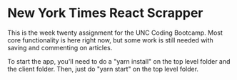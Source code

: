 # New York Times React Scrapper
This is the week twenty assignment for the UNC Coding Bootcamp. Most core functionality is here right now, but some work is still needed with saving and commenting on articles.

To start the app, you'll need to do a "yarn install" on the top level folder and the client folder. Then, just do "yarn start" on the top level folder.
